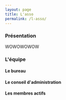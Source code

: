 ```yaml
---
layout: page
title: L'asso
permalink: /l-asso/
---
```


### Présentation

WOWOWOWOW


### L'équipe

#### Le bureau

#### Le conseil d'administration

#### Les membres actifs